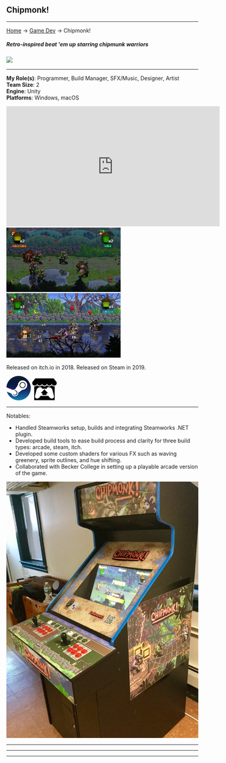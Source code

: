 ## Chipmonk!

---
[Home](/) -> [Game Dev](/game_dev) -> Chipmonk!

##### Retro-inspired beat 'em up starring chipmunk warriors
<img src="https://media.indiedb.com/images/presskit/1/2/1054/Chipmonk_Cover_Art_ReallyWide.1.png?raw=true"/>

---

**My Role(s)**: Programmer, Build Manager, SFX/Music, Designer, Artist
<br>
**Team Size**: 2
<br>
**Engine**: Unity
<br>
**Platforms**: Windows, macOS
<br>

<iframe width="560" height="315" src="https://www.youtube-nocookie.com/embed/-UmZhJypuPo" frameborder="0" allow="accelerometer; autoplay; encrypted-media; gyroscope; picture-in-picture" allowfullscreen></iframe>

<img src="images/chipmonk/rainbattle.gif?raw=true"/>
<img src="images/chipmonk/riverbattle.gif?raw=true"/>

Released on itch.io in 2018.
Released on Steam in 2019.

[<img src="images/steam.png?raw=true"/>](https://store.steampowered.com/app/1019730/Chipmonk/)  [<img src="images/itch.png?raw=true"/>](https://niemi-bros.itch.io/chipmonk)

---

Notables:
<br>
- Handled Steamworks setup, builds and integrating Steamworks .NET plugin.
- Developed build tools to ease build process and clarity for three build types: arcade, steam, itch.
- Developed some custom shaders for various FX such as waving greenery, sprite outlines, and hue shifting.
- Collaborated with Becker College in setting up a playable arcade version of the game.
<img src="images/chipmonk/arcade.jpg?raw=true"/>

---

---

---